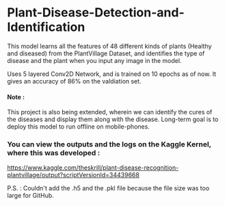 # Plant-Disease-Detection-and-Identification
This model learns all the features of 48 different kinds of plants (Healthy and diseased) from the PlantVillage Dataset, and identifies the type of disease and the plant when you input any image in the model.

Uses 5 layered Conv2D Network, and is trained on 10 epochs as of now. It gives an accuracy of 86% on the valdiation set.

#### Note : 
This project is also being extended, wherein we can identify the cures of the diseases and display them along with the disease.
Long-term goal is to deploy this model to run offline on mobile-phones.

### You can view the outputs and the logs on the Kaggle Kernel, where this was developed : 
https://www.kaggle.com/theskrill/plant-disease-recognition-plantvillage/output?scriptVersionId=34439668

P.S. : Couldn't add the .h5 and the .pkl file because the file size was too large for GitHub.
